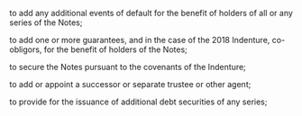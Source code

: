 to add any additional events of default for the benefit of holders of all or any series of the Notes;

to add one or more guarantees, and in the case of the 2018 Indenture, co-obligors, for the benefit of
holders of the Notes;

to secure the Notes pursuant to the covenants of the Indenture;

to add or appoint a successor or separate trustee or other agent;

to provide for the issuance of additional debt securities of any series;